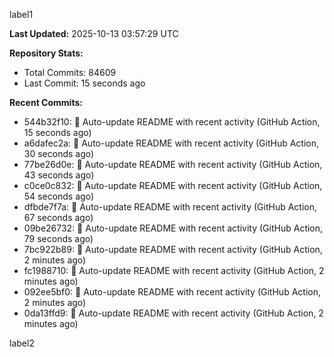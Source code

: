 
label1 
<!-- ACTIVITY_START -->
**Last Updated:** 2025-10-13 03:57:29 UTC

**Repository Stats:**
- Total Commits: 84609
- Last Commit: 15 seconds ago

**Recent Commits:**
- 544b32f10: 🤖 Auto-update README with recent activity (GitHub Action, 15 seconds ago)
- a6dafec2a: 🤖 Auto-update README with recent activity (GitHub Action, 30 seconds ago)
- 77be26d0e: 🤖 Auto-update README with recent activity (GitHub Action, 43 seconds ago)
- c0ce0c832: 🤖 Auto-update README with recent activity (GitHub Action, 54 seconds ago)
- dfbde7f7a: 🤖 Auto-update README with recent activity (GitHub Action, 67 seconds ago)
- 09be26732: 🤖 Auto-update README with recent activity (GitHub Action, 79 seconds ago)
- 7bc922b89: 🤖 Auto-update README with recent activity (GitHub Action, 2 minutes ago)
- fc1988710: 🤖 Auto-update README with recent activity (GitHub Action, 2 minutes ago)
- 092ee5bf0: 🤖 Auto-update README with recent activity (GitHub Action, 2 minutes ago)
- 0da13ffd9: 🤖 Auto-update README with recent activity (GitHub Action, 2 minutes ago)
<!-- ACTIVITY_END -->

label2
